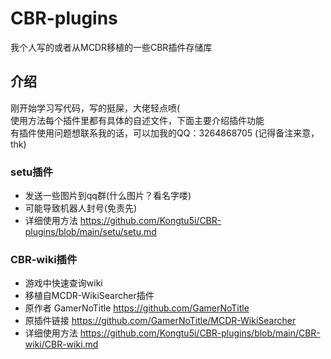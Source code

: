 # CBR-plugins
我个人写的或者从MCDR移植的一些CBR插件存储库

## 介绍
刚开始学习写代码，写的挺屎，大佬轻点喷(  
使用方法每个插件里都有具体的自述文件，下面主要介绍插件功能  
有插件使用问题想联系我的话，可以加我的QQ：3264868705 (记得备注来意，thk)  

### setu插件
- 发送一些图片到qq群(什么图片？看名字喽)  
- 可能导致机器人封号(免责先)  
- 详细使用方法 https://github.com/Kongtu5i/CBR-plugins/blob/main/setu/setu.md  
### CBR-wiki插件
- 游戏中快速查询wiki  
- 移植自MCDR-WikiSearcher插件
- 原作者 GamerNoTitle https://github.com/GamerNoTitle
- 原插件链接 https://github.com/GamerNoTitle/MCDR-WikiSearcher
- 详细使用方法 https://github.com/Kongtu5i/CBR-plugins/blob/main/CBR-wiki/CBR-wiki.md  
